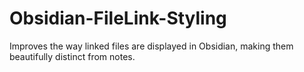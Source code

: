 # Obsidian-FileLink-Styling
Improves the way linked files are displayed in Obsidian, making them beautifully distinct from notes.
